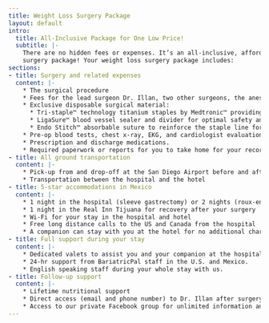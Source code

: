 ```yaml
---
title: Weight Loss Surgery Package
layout: default
intro:
  title: All-Inclusive Package for One Low Price!
  subtitle: |-
    There are no hidden fees or expenses. It’s an all-inclusive, affordable
    surgery package! Your weight loss surgery package includes:
sections:
- title: Surgery and related expenses
  content: |-
    * The surgical procedure
    * Fees for the lead surgeon Dr. Illan, two other surgeons, the anesthesiologist, a doctor, and a surgeon’s assistant or nurse
    * Exclusive disposable surgical material:
      * Tri-staple™ technology titanium staples by Medtronic™ providing outstanding performance for your surgery.
      * LigaSure™ blood vessel sealer and divider for optimal safety and results.
      * Endo Stitch™ absorbable suture to reinforce the staple line for added security and safety.
    * Pre-op blood tests, chest x-ray, EKG, and cardiologist evaluation
    * Prescription and discharge medications.
    * Required paperwork or reports for you to take home for your records and doctors
- title: All ground transportation
  content: |-
    * Pick-up from and drop-off at the San Diego Airport before and after surgery
    * Transportation between the hospital and the hotel
- title: 5-star accommodations in Mexico
  content: |-
    * 1 night in the hospital (sleeve gastrectomy) or 2 nights (roux-en-Y gastric bypass, mini gastric bypass, or duodenal switch)
    * 1 night in the Real Inn Tijuana for recovery after your surgery
    * Wi-Fi for your stay in the hospital and hotel
    * Free long distance calls to the US and Canada from the hospital
    * A companion can stay with you at the hotel for no additional charge.
- title: Full support during your stay
  content: |-
    * Dedicated valets to assist you and your companion at the hospital and hotel.
    * 24-hr support from BariatricPal staff in the U.S. and Mexico.
    * English speaking staff during your whole stay with us.
- title: Follow-up support
  content: |-
    * Lifetime nutritional support
    * Direct access (email and phone number) to Dr. Illan after surgery for follow-up
    * Access to our private Facebook group for unlimited information and support
---
```


